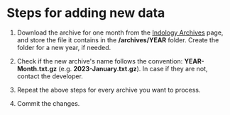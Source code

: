 # Steps for adding new data

1. Download the archive for one month from the [Indology Archives](https://list.indology.info/pipermail/indology/) page, and store the file it contains in the __/archives/YEAR__ folder. Create the folder for a new year, if needed.

2. Check if the new archive's name follows the convention: __YEAR-Month.txt.gz__ (e.g. __2023-January.txt.gz__). In case if they are not, contact the developer.

3. Repeat the above steps for every archive you want to process.

4. Commit the changes.
